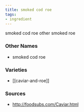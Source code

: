 ```yaml
---
title: smoked cod roe
tags:
- ingredient
---
```

smoked cod roe other smoked roe

### Other Names

* smoked cod roe

### Varieties

* [[caviar-and-roe]]

### Sources
* http://foodsubs.com/Caviar.html
